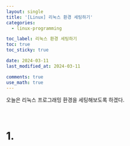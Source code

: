```yaml
---
layout: single
title: '[Linux] 리눅스 환경 세팅하기'
categories:
  - linux-programming

toc_label: 리눅스 환경 세팅하기
toc: true
toc_sticky: true

date: 2024-03-11
last_modified_at: 2024-03-11

comments: true
use_math: true
---
```


오늘은 리눅스 프로그래밍 환경을 세팅해보도록 하겠다.  

<br>

# 1.